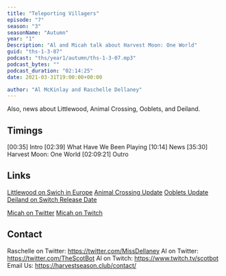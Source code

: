 ```yaml
---
title: "Teleporting Villagers"
episode: "7"
season: "3"
seasonName: "Autumn"
year: "1"
Description: "Al and Micah talk about Harvest Moon: One World"
guid: "ths-1-3-07"
podcast: "ths/year1/autumn/ths-1-3-07.mp3"
podcast_bytes: ""
podcast_duration: "02:14:25"
date: 2021-03-31T19:00:00+00:00

author: "Al McKinlay and Raschelle Dellaney"
---
```


Also, news about Littlewood, Animal Crossing, Ooblets, and Deiland.

## Timings

[00:35] Intro
[02:39] What Have We Been Playing
[10:14] News
[35:30] Harvest Moon: One World
[02:09:21] Outro

## Links

[Littlewood on Swich in Europe](https://twitter.com/SeanYoungSG/status/1371491122204221440)
[Animal Crossing Update](https://twitter.com/NintendoAmerica/status/1371861334858608641)
[Ooblets Update](https://twitter.com/ooblets/status/1372681258644299781)
[Deiland on Switch Release Date](https://www.kickstarter.com/projects/chibig/deiland-pocket-planet-edition-take-care-of-your-planet/posts/3139752)

[Micah on Twitter](https://www.twitter.com/MicahTheBrave/)
[Micah on Twitch](https://www.twitch.tv/MicahTheBrave/)

## Contact

Raschelle on Twitter: https://twitter.com/MissDellaney
Al on Twitter: https://twitter.com/TheScotBot
Al on Twitch: https://www.twitch.tv/scotbot
Email Us: https://harvestseason.club/contact/

